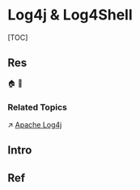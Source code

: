 # Log4j & Log4Shell

[TOC]



## Res
🏠 
🚧 


### Related Topics
↗ [Apache Log4j](../../../../Software%20Engineering/👾%20Web%20Development/🥪%20Middleware/Logger/Apache%20Logging%20Services/Apache%20Log4j/Apache%20Log4j.md)



## Intro



## Ref
[什么是 Log4j 漏洞？ | IBM]: https://www.ibm.com/cn-zh/topics/log4j
